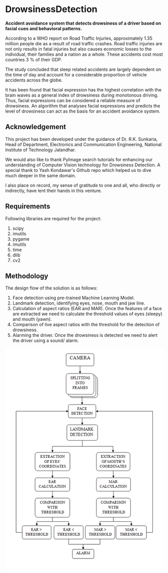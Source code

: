# DrowsinessDetection
<b>Accident avoidance system that detects drowsiness of a driver based on facial cues and behavioral patterns.</b>

According to a WHO report on Road Traffic Injuries, approximately 1.35 million people die as a result of road traffic crashes. Road traffic injuries are not only results in fatal injuries but also causes economic losses to the individual, their families and a nation as a whole. These accidents cost most countries 3 % of their GDP. 

The study concluded that sleep related accidents are largely dependent on the time of day and account for a considerable proportion of vehicle accidents across the globe.

It has been found that facial expression has the highest correlation with the brain waves as a general index of drowsiness during monotonous driving. Thus, facial expressions can be considered a reliable measure of drowsiness. An algorithm that analyses facial expressions and predicts the level of drowsiness can act as the basis for an accident avoidance system. 


## Acknowledgement
This project has been developed under the guidance of Dr. R.K. Sunkaria, Head of Department, Electronics and Communication Engineering, National Institute of Technology Jalandhar.

We would also like to thank PyImage search tutorials for enhancing our understanding of Computer Vision technology for Drowsiness Detection. A special thank to Yash Kondawar's Github repo which helped us to dive much deeper in the same domain.

I also place on record, my sense of gratitude to one and all, who directly or indirectly, have lent their hands in this venture.

## Requirements
Following libraries are required for the project:
1. scipy
2. imutils
3. pygame
4. imutils
5. time
6. dlib
7. cv2

## Methodology
The design flow of the solution is as follows:
1.	Face detection using pre-trained Machine Learning Model.
2.	Landmark detection, identifying eyes, nose, mouth and jaw line.
3.	Calculation of aspect ratios (EAR and MAR). Once the features of a face are extracted we need to calculate the threshold values of eyes (sleepy) and mouth (yawn).
4.	Comparison of live aspect ratios with the threshold for the detection of drowsiness.
5.	Alarming the driver. Once the drowsiness is detected we need to alert the driver using a sound/ alarm.

![Design Flow](flow.png)
